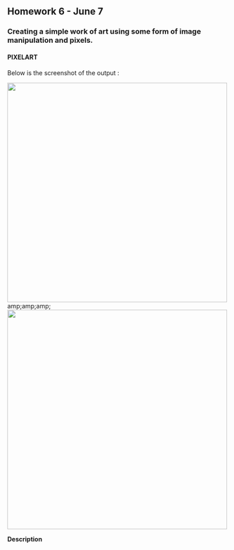 ## Homework 6 - June 7

###  Creating a simple work of art using some form of image manipulation and pixels.

#### PIXELART

Below is the screenshot of the output :

<img src="https://github.com/ronit-singh/Intro_to_IM/blob/main/June%207/screenshot1.jpg" height="500">amp;amp;amp;<img src="https://github.com/ronit-singh/Intro_to_IM/blob/main/June%207/screenshot3.jpg" height="500">

**Description**





